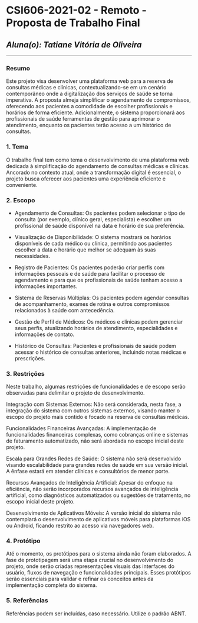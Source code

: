 # **CSI606-2021-02 - Remoto - Proposta de Trabalho Final**

## *Aluna(o): Tatiane Vitória de Oliveira*

--------------

<!-- Descrever um resumo sobre o trabalho. -->

### Resumo

  Este projeto visa desenvolver uma plataforma web para a reserva de consultas médicas e clínicas, contextualizando-se em um cenário contemporâneo onde a digitalização dos serviços de saúde se torna imperativa. A proposta almeja simplificar o agendamento de compromissos, oferecendo aos pacientes a comodidade de escolher profissionais e horários de forma eficiente. Adicionalmente, o sistema proporcionará aos profissionais de saúde ferramentas de gestão para aprimorar o atendimento, enquanto os pacientes terão acesso a um histórico de consultas.

<!-- Apresentar o tema. -->
### 1. Tema

  O trabalho final tem como tema o desenvolvimento de uma plataforma web dedicada à simplificação do agendamento de consultas médicas e clínicas. Ancorado no contexto atual, onde a transformação digital é essencial, o projeto busca oferecer aos pacientes uma experiência eficiente e conveniente.

<!-- Descrever e limitar o escopo da aplicação. -->
### 2. Escopo

  * Agendamento de Consultas: Os pacientes podem selecionar o tipo de consulta (por exemplo, clínico geral, especialista) e escolher um profissional de saúde disponível na data e horário de sua preferência.
  
  * Visualização de Disponibilidade: O sistema mostrará os horários disponíveis de cada médico ou clínica, permitindo aos pacientes escolher a data e horário que melhor se adequam às suas necessidades.
  
  * Registro de Pacientes: Os pacientes poderão criar perfis com informações pessoais e de saúde para facilitar o processo de agendamento e para que os profissionais de saúde tenham acesso a informações importantes.
  
  * Sistema de Reservas Múltiplas: Os pacientes podem agendar consultas de acompanhamento, exames de rotina e outros compromissos relacionados à saúde com antecedência.
  
  * Gestão de Perfil de Médicos: Os médicos e clínicas podem gerenciar seus perfis, atualizando horários de atendimento, especialidades e informações de contato.
  
  * Histórico de Consultas: Pacientes e profissionais de saúde podem acessar o histórico de consultas anteriores, incluindo notas médicas e prescrições.

<!-- Apresentar restrições de funcionalidades e de escopo. -->
### 3. Restrições

 Neste trabalho, algumas restrições de funcionalidades e de escopo serão observadas para delimitar o projeto de desenvolvimento.

 Integração com Sistemas Externos: Não será considerada, nesta fase, a integração do sistema com outros sistemas externos, visando manter o escopo do projeto mais contido e focado na reserva de consultas médicas.

 Funcionalidades Financeiras Avançadas: A implementação de funcionalidades financeiras complexas, como cobranças online e sistemas de faturamento automatizado, não será abordada no escopo inicial deste projeto.

 Escala para Grandes Redes de Saúde: O sistema não será desenvolvido visando escalabilidade para grandes redes de saúde em sua versão inicial. A ênfase estará em atender clínicas e consultórios de menor porte.

 Recursos Avançados de Inteligência Artificial: Apesar do enfoque na eficiência, não serão incorporados recursos avançados de inteligência artificial, como diagnósticos automatizados ou sugestões de tratamento, no escopo inicial deste projeto.

 Desenvolvimento de Aplicativos Móveis: A versão inicial do sistema não contemplará o desenvolvimento de aplicativos móveis para plataformas iOS ou Android, ficando restrito ao acesso via navegadores web.

<!-- Construir alguns protótipos para a aplicação, disponibilizá-los no Github e descrever o que foi considerado. //-->
### 4. Protótipo

  Até o momento, os protótipos para o sistema ainda não foram elaborados. A fase de prototipagem será uma etapa crucial no desenvolvimento do projeto, onde serão criadas representações visuais das interfaces do usuário, fluxos de navegação e funcionalidades principais. Esses protótipos serão essenciais para validar e refinar os conceitos antes da implementação completa do sistema.

### 5. Referências

  Referências podem ser incluídas, caso necessário. Utilize o padrão ABNT.

